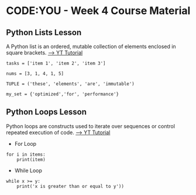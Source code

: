 # CODE:YOU - Week 4 Course Material

## Python Lists Lesson
A Python list is an ordered, mutable collection of elements enclosed in square brackets.
[--> YT Tutorial](https://youtu.be/W8KRzm-HUcc)

```
tasks = ['item 1', 'item 2', 'item 3']

nums = [3, 1, 4, 1, 5]

TUPLE = ('these', 'elements', 'are', 'immutable')

my_set = {'optimized','for', 'performance'}
```

## Python Loops Lesson
Python loops are constructs used to iterate over sequences or control repeated execution of code.
[--> YT Tutorial](https://youtu.be/6iF8Xb7Z3wQ)

- For Loop
```
for i in items:
    print(item)
```

- While Loop
```
while x >= y:
    print('x is greater than or equal to y'))
```